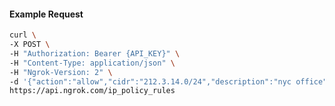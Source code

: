 <!-- Code generated for API Clients. DO NOT EDIT. -->

#### Example Request

```bash
curl \
-X POST \
-H "Authorization: Bearer {API_KEY}" \
-H "Content-Type: application/json" \
-H "Ngrok-Version: 2" \
-d '{"action":"allow","cidr":"212.3.14.0/24","description":"nyc office","ip_policy_id":"ipp_2lCrVpSwYIj9QuqgZs39HoK944c"}' \
https://api.ngrok.com/ip_policy_rules
```
